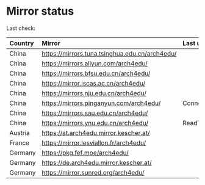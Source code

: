 <script src="./time.js"></script>
# Mirror status
Last check: <script type="text/javascript">localize(1679653203.2786417);</script>

|Country|Mirror|Last update|
|:------|:-----|:----------|
|China|https://mirrors.tuna.tsinghua.edu.cn/arch4edu/|<script type="text/javascript">localize(1679639500);</script>|
|China|https://mirrors.aliyun.com/arch4edu/|<script type="text/javascript">localize(1679553190);</script>|
|China|https://mirrors.bfsu.edu.cn/arch4edu/|<script type="text/javascript">localize(1679596410);</script>|
|China|https://mirror.iscas.ac.cn/arch4edu/|<script type="text/javascript">localize(1679639500);</script>|
|China|https://mirrors.nju.edu.cn/arch4edu/|<script type="text/javascript">localize(1679553190);</script>|
|China|https://mirrors.pinganyun.com/arch4edu/|ConnectionError|
|China|https://mirrors.sau.edu.cn/arch4edu/|<script type="text/javascript">localize(1673850842);</script>|
|China|https://mirrors.ynu.edu.cn/arch4edu/|ReadTimeout|
|Austria|https://at.arch4edu.mirror.kescher.at/|<script type="text/javascript">localize(1679596410);</script>|
|France|https://mirror.lesviallon.fr/arch4edu/|<script type="text/javascript">localize(1679596410);</script>|
|Germany|https://pkg.fef.moe/arch4edu/|<script type="text/javascript">localize(1679596410);</script>|
|Germany|https://de.arch4edu.mirror.kescher.at/|<script type="text/javascript">localize(1679596410);</script>|
|Germany|https://mirror.sunred.org/arch4edu/|<script type="text/javascript">localize(1679596410);</script>|

<script src="./tablefilter/tablefilter.js"></script>
<script src="./table.js"></script>